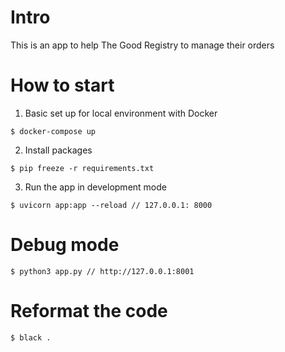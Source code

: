 # Intro
This is an app to help The Good Registry to manage their orders

# How to start
1. Basic set up for local environment with Docker
```
$ docker-compose up
```
2. Install packages
```
$ pip freeze -r requirements.txt
```
3. Run the app in development mode
```
$ uvicorn app:app --reload // 127.0.0.1: 8000
```
# Debug mode
```
$ python3 app.py // http://127.0.0.1:8001
```
# Reformat the code
```
$ black . 
```
